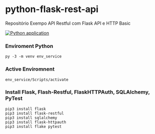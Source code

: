 # python-flask-rest-api
Repositório Exempo API Restful com Flask API e HTTP Basic

[![Python application](https://github.com/pauloricmarinho/python-flask-rest-api/actions/workflows/python-app.yml/badge.svg)](https://github.com/pauloricmarinho/python-flask-rest-api/actions/workflows/python-app.yml)

### Enviroment Python

```
py -3 -m venv env_service
```

### Active Enviromnent

```
env_service/Scripts/activate
```

### Install Flask, Flash-Restful, FlaskHTTPAuth, SQLAlchemy, PyTest

```
pip3 install flask
pip3 install flask-restful
pip3 install sqlalchemy
pip3 install flask-httpauth
pip3 install flake pytest
```
 